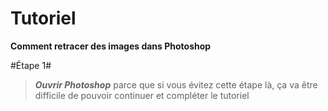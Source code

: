 # Tutoriel
**Comment retracer des images dans Photoshop**

#Étape 1#
>***Ouvrir Photoshop*** parce que si vous évitez cette étape là, ça va être difficile de pouvoir continuer et compléter le tutoriel
